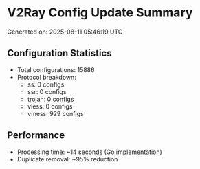 # V2Ray Config Update Summary
Generated on: 2025-08-11 05:46:19 UTC

## Configuration Statistics
- Total configurations: 15886
- Protocol breakdown:
  - ss: 0 configs
  - ssr: 0 configs
  - trojan: 0 configs
  - vless: 0 configs
  - vmess: 929 configs

## Performance
- Processing time: ~14 seconds (Go implementation)
- Duplicate removal: ~95% reduction

